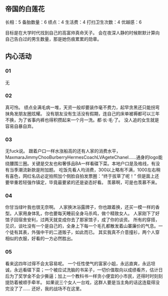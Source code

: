 
## 帝国的白莲花

长相：5 
备胎数量：6
绩点：4
生活费：4
打扫卫生次数：4
优越感：6

目标是在大学时代找到自己的高富帅真命天子。
会在夜深人静的时候默默计算向自己告白过的男生数量，那是她伤痕累累的勋章。



## 内心活动

### 01

无



### 02
真可怜。
绩点全满毛病一堆，天资一般却要装作毫不费力，起早贪黑还只能拐弯抹角发朋友圈炫耀。
没有朋友没有生活没有假期，连自己的床单被褥都可以三年不换，为了省事内裤也得积攒起来一个月一洗。都·长·毛·了。
没人追的女生就是容易自暴自弃。



### 03
无fuck说。
跟着户口一样水涨船高的还有人家的消费水平，MaxmaraJimmyChooBurberryHermesCoachLVAgeteChanel……通身的logo能绕腰围三圈。关键是交友也和奢侈品BA一样看碟下菜。本地户口是及格线，有没有当季潮流新款是附加题。
吃饭先看人均消费，300以上略有不满，1000左右稍有喜色，网红名店必定拍照加个侧脸自拍发票圈：“终于拔草了呢！”
但是面上还要举重若轻强作镇定，毕竟最要紧的还是姿态好看。
羡慕啊，可是也羡慕不来。



### 04
你甘当绿叶我也很无奈啊。
人家换沐浴露牌子，你也跟着换，还买一模一样的香型。人家用身体乳，你也要每天睡前全身马杀鸡，做个精致女人。
人家刚下了好馆子回宿舍安利，过两天就变成你去了那家馆子，成了你的谈资。
所有的穿搭，见识，谈吐没有一个是自己的，全身上下每一个毛孔都散发着山寨廉价的气息。一个徒有其表，外强中干的二道贩子，如此而已。
其实我真不介意撞衫，两个人穿相似的衣服，好看的一方必然胜出。



### 05
看来这四年过得不会太容易呢。
一个任性使气的富家小姐，永远直爽，永远坦诚，永远看碟下菜；一个被应试洗脑的书呆子，一切价值取向以成绩看齐，估计日后为了奖学金不会少撕逼；加上一个教科书一样贪小便宜的小市民，还得时时刻刻提防着被顺手牵羊。
如果说三个女人一台戏，这群人要是当主角的话这连载得没完没了了……
还好，我的战场不在这里。










